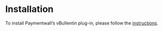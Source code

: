 # Installation
To install Paymentwall’s vBullentin plug-in, please follow the [instructions](https://docs.paymentwall.com/modules/vbulletin).
